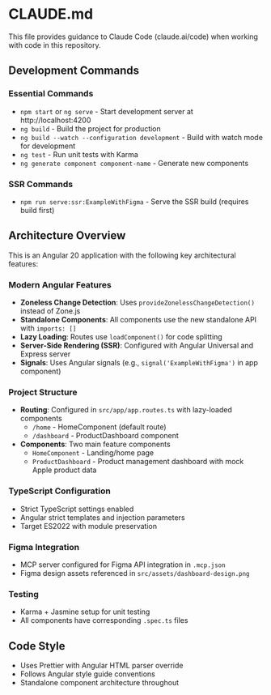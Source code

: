 # CLAUDE.md

This file provides guidance to Claude Code (claude.ai/code) when working with code in this repository.

## Development Commands

### Essential Commands
- `npm start` or `ng serve` - Start development server at http://localhost:4200
- `ng build` - Build the project for production
- `ng build --watch --configuration development` - Build with watch mode for development
- `ng test` - Run unit tests with Karma
- `ng generate component component-name` - Generate new components

### SSR Commands
- `npm run serve:ssr:ExampleWithFigma` - Serve the SSR build (requires build first)

## Architecture Overview

This is an Angular 20 application with the following key architectural features:

### Modern Angular Features
- **Zoneless Change Detection**: Uses `provideZonelessChangeDetection()` instead of Zone.js
- **Standalone Components**: All components use the new standalone API with `imports: []`
- **Lazy Loading**: Routes use `loadComponent()` for code splitting
- **Server-Side Rendering (SSR)**: Configured with Angular Universal and Express server
- **Signals**: Uses Angular signals (e.g., `signal('ExampleWithFigma')` in app component)

### Project Structure
- **Routing**: Configured in `src/app/app.routes.ts` with lazy-loaded components
  - `/home` - HomeComponent (default route)
  - `/dashboard` - ProductDashboard component
- **Components**: Two main feature components
  - `HomeComponent` - Landing/home page
  - `ProductDashboard` - Product management dashboard with mock Apple product data

### TypeScript Configuration
- Strict TypeScript settings enabled
- Angular strict templates and injection parameters
- Target ES2022 with module preservation

### Figma Integration
- MCP server configured for Figma API integration in `.mcp.json`
- Figma design assets referenced in `src/assets/dashboard-design.png`

### Testing
- Karma + Jasmine setup for unit testing
- All components have corresponding `.spec.ts` files

## Code Style
- Uses Prettier with Angular HTML parser override
- Follows Angular style guide conventions
- Standalone component architecture throughout